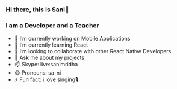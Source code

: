 ### Hi there, this is Sani👋
### I am a Developer and a Teacher

- 🔭 I’m currently working on Mobile Applications
- 🌱 I’m currently learning React
- 👯 I’m looking to collaborate with other React Native Developers 
- 💬 Ask me about my projects
- 📫 Skype: live:sanimridha
- 😄 Pronouns: sa-ni
- ⚡ Fun fact: i love singing🎙

